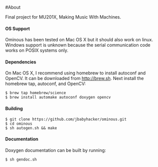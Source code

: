 #About

Final project for MU201X, Making Music With Machines.

#### OS Support

  Ominous has been tested on Mac OS X but it should also work on linux.
  Windows support is unknown because the serial communication code works on POSIX systems only.

#### Dependencies

  On Mac OS X, I recommend using homebrew to install autoconf and OpenCV. It can be downloaded from http://brew.sh.
  Next install the homebrew tap, autoconf, and OpenCV:
  ```
  $ brew tap homebrew/science
  $ brew install automake autoconf doxygen opencv
  ```
#### Building

  ```
  $ git clone https://github.com/jbabyhacker/ominous.git
  $ cd ominous
  $ sh autogen.sh && make
  ```

#### Documentation

  Doxygen documentation can be built by running:
  ```
  $ sh gendoc.sh
  ```
  
